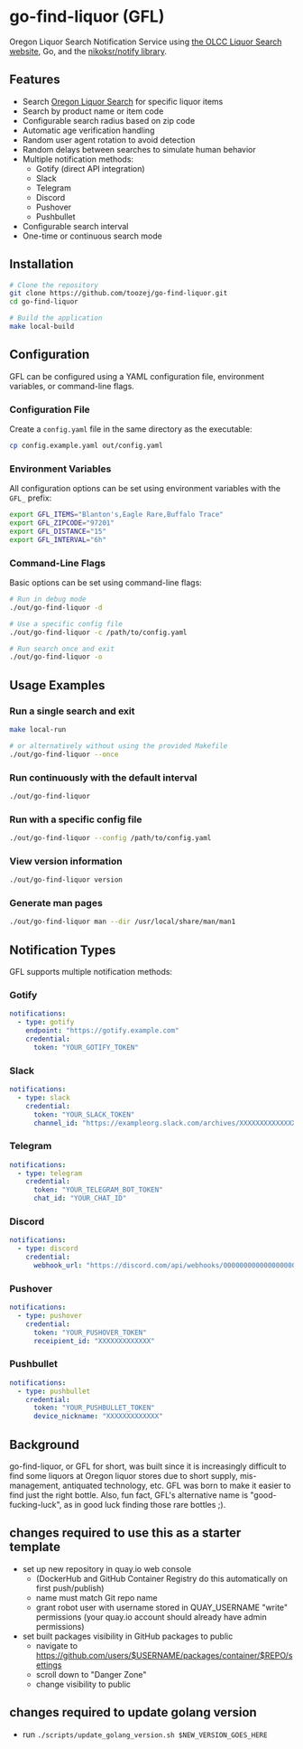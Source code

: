 # go-find-liquor (GFL)

Oregon Liquor Search Notification Service using [the OLCC Liquor Search website](http://www.oregonliquorsearch.com/), Go, and the [nikoksr/notify library](https://github.com/nikoksr/notify).

## Features

- Search [Oregon Liquor Search](http://www.oregonliquorsearch.com/) for specific liquor items
- Search by product name or item code
- Configurable search radius based on zip code
- Automatic age verification handling
- Random user agent rotation to avoid detection
- Random delays between searches to simulate human behavior
- Multiple notification methods:
  - Gotify (direct API integration)
  - Slack
  - Telegram
  - Discord
  - Pushover
  - Pushbullet
- Configurable search interval
- One-time or continuous search mode

## Installation

```bash
# Clone the repository
git clone https://github.com/toozej/go-find-liquor.git
cd go-find-liquor

# Build the application
make local-build
```

## Configuration

GFL can be configured using a YAML configuration file, environment variables, or command-line flags.

### Configuration File

Create a `config.yaml` file in the same directory as the executable:

```bash
cp config.example.yaml out/config.yaml
```

### Environment Variables

All configuration options can be set using environment variables with the `GFL_` prefix:

```bash
export GFL_ITEMS="Blanton's,Eagle Rare,Buffalo Trace"
export GFL_ZIPCODE="97201"
export GFL_DISTANCE="15"
export GFL_INTERVAL="6h"
```

### Command-Line Flags

Basic options can be set using command-line flags:

```bash
# Run in debug mode
./out/go-find-liquor -d

# Use a specific config file
./out/go-find-liquor -c /path/to/config.yaml

# Run search once and exit
./out/go-find-liquor -o
```

## Usage Examples

### Run a single search and exit

```bash
make local-run

# or alternatively without using the provided Makefile
./out/go-find-liquor --once
```

### Run continuously with the default interval

```bash
./out/go-find-liquor
```

### Run with a specific config file

```bash
./out/go-find-liquor --config /path/to/config.yaml
```

### View version information

```bash
./out/go-find-liquor version
```

### Generate man pages

```bash
./out/go-find-liquor man --dir /usr/local/share/man/man1
```

## Notification Types

GFL supports multiple notification methods:

### Gotify

```yaml
notifications:
  - type: gotify
    endpoint: "https://gotify.example.com"
    credential:
      token: "YOUR_GOTIFY_TOKEN"
```

### Slack

```yaml
notifications:
  - type: slack
    credential:
      token: "YOUR_SLACK_TOKEN"
      channel_id: "https://exampleorg.slack.com/archives/XXXXXXXXXXXXXXXXXXXXXXXX"
```

### Telegram

```yaml
notifications:
  - type: telegram
    credential:
      token: "YOUR_TELEGRAM_BOT_TOKEN"
      chat_id: "YOUR_CHAT_ID"
```

### Discord

```yaml
notifications:
  - type: discord
    credential:
      webhook_url: "https://discord.com/api/webhooks/000000000000000000/XXXXXXXXXXXXXXXXXXXXX"
```

### Pushover

```yaml
notifications:
  - type: pushover
    credential:
      token: "YOUR_PUSHOVER_TOKEN"
      receipient_id: "XXXXXXXXXXXXX"
```

### Pushbullet

```yaml
notifications:
  - type: pushbullet
    credential:
      token: "YOUR_PUSHBULLET_TOKEN"
      device_nickname: "XXXXXXXXXXXXX"
```

## Background

go-find-liquor, or GFL for short, was built since it is increasingly difficult to find some liquors at Oregon liquor stores due to short supply, mis-management, antiquated technology, etc. GFL was born to make it easier to find just the right bottle. Also, fun fact, GFL's alternative name is "good-fucking-luck", as in good luck finding those rare bottles ;).


## changes required to use this as a starter template
- set up new repository in quay.io web console
    - (DockerHub and GitHub Container Registry do this automatically on first push/publish)
    - name must match Git repo name
    - grant robot user with username stored in QUAY_USERNAME "write" permissions (your quay.io account should already have admin permissions)
- set built packages visibility in GitHub packages to public
    - navigate to https://github.com/users/$USERNAME/packages/container/$REPO/settings
    - scroll down to "Danger Zone"
    - change visibility to public

## changes required to update golang version
- run `./scripts/update_golang_version.sh $NEW_VERSION_GOES_HERE`
